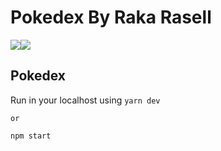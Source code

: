 # Pokedex By Raka Rasell

![](https://img.shields.io/github/languages/code-size/raselldev/pokedex?style=flat-square)![](https://img.shields.io/github/languages/top/raselldev/pokedex?style=flat-square)

## Pokedex

Run in your localhost using
`yarn dev`

`or` 

`npm start`
